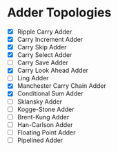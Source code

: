 # Adder Topologies

- [x] Ripple Carry Adder
- [x] Carry Increment Adder
- [x] Carry Skip Adder
- [x] Carry Select Adder
- [ ] Carry Save Adder
- [x] Carry Look Ahead Adder
- [ ] Ling Adder
- [x] Manchester Carry Chain Adder
- [x] Conditional Sum Adder
- [ ] Sklansky Adder
- [ ] Kogge-Stone Adder
- [ ] Brent-Kung Adder
- [ ] Han-Carlson Adder
- [ ] Floating Point Adder
- [ ] Pipelined Adder
